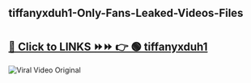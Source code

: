 
 ## tiffanyxduh1-Only-Fans-Leaked-Videos-Files

# <h2><a href="https://mediaupload.pro?tiffanyxduh1">🔗 Click to LINKS ⏩⏩ 👉 🟢 tiffanyxduh1 </a></h2>

<a href="https://mediaupload.pro?tiffanyxduh1" rel="nofollow" data-target="animated-image.originalLink"><img src="https://i.ibb.co.com/xMMVF88/686577567.gif" alt="Viral Video Original" style="max-width: 100%; display: inline-block;" data-target="animated-image.originalImage"></a>